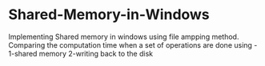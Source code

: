 # Shared-Memory-in-Windows
Implementing Shared memory in windows using file ampping method.
Comparing the computation time when a set of operations are done using -
1-shared memory 
2-writing back to the disk
